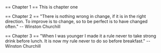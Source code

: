 == Chapter 1 ==
This is chapter one

== Chapter 2 ==
"There is nothing wrong in change, if it is in the right direction. To improve is to change, so to be perfect is to have changed often." -- Winston Churchill

== Chapter 3 ==
"When I was younger I made it a rule never to take strong drink before lunch. It is now my rule never to do so before breakfast." -- Winston Churchill
